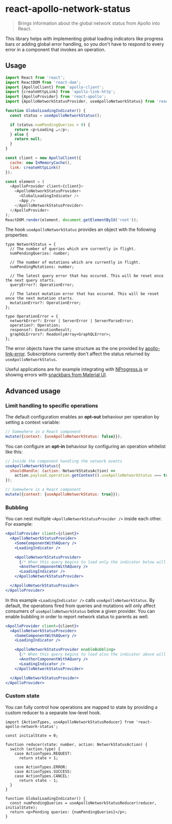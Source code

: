 # react-apollo-network-status

> Brings information about the global network status from Apollo into React.

This library helps with implementing global loading indicators like progress bars or adding global error handling, so you don't have to respond to every error in a component that invokes an operation.

## Usage

```js
import React from 'react';
import ReactDOM from 'react-dom';
import {ApolloClient} from 'apollo-client';
import {createHttpLink} from 'apollo-link-http';
import {ApolloProvider} from 'react-apollo';
import {ApolloNetworkStatusProvider, useApolloNetworkStatus} from 'react-apollo-network-status';

function GlobalLoadingIndicator() {
  const status = useApolloNetworkStatus();

  if (status.numPendingQueries > 0) {
    return <p>Loading …</p>;
  } else {
    return null;
  }
}

const client = new ApolloClient({
  cache: new InMemoryCache(),
  link: createHttpLink()
});

const element = (
  <ApolloProvider client={client}>
    <ApolloNetworkStatusProvider>
      <GlobalLoadingIndicator />
      <App />
    </ApolloNetworkStatusProvider>
  </ApolloProvider>
);
ReactDOM.render(element, document.getElementById('root'));
```

The hook `useApolloNetworkStatus` provides an object with the following properties:

```tsx
type NetworkStatus = {
  // The number of queries which are currently in flight.
  numPendingQueries: number;
  
  // The number of mutations which are currently in flight.
  numPendingMutations: number;

  // The latest query error that has occured. This will be reset once the next query starts.
  queryError?: OperationError;

  // The latest mutation error that has occured. This will be reset once the next mutation starts.
  mutationError?: OperationError;
};

type OperationError = {
  networkError?: Error | ServerError | ServerParseError;
  operation?: Operation;
  response?: ExecutionResult;
  graphQLErrors?: ReadonlyArray<GraphQLError>;
};
```

The error objects have the same structure as the one provided by [apollo-link-error](https://github.com/apollographql/apollo-link/tree/master/packages/apollo-link-error). Subscriptions currently don't affect the status returned by `useApolloNetworkStatus`.


Useful applications are for example integrating with [NProgress.js](http://ricostacruz.com/nprogress/) or showing errors with [snackbars from Material UI](http://www.material-ui.com/#/components/snackbar).

## Advanced usage

### Limit handling to specific operations

The default configuration enables an **opt-out** behaviour per operation by setting a context variable:

```js
// Somewhere in a React component
mutate({context: {useApolloNetworkStatus: false}});
```

You can configure an **opt-in** behaviour by configuring an operation whitelist like this:

```js
// Inside the component handling the network events
useApolloNetworkStatus({
  shouldHandle: (action: NetworkStatusAction) =>
    action.payload.operation.getContext().useApolloNetworkStatus === true
});

// Somewhere in a React component
mutate({context: {useApolloNetworkStatus: true}});
```

### Bubbling

You can nest multiple `<ApolloNetworkStatusProvider />` inside each other. For example:

```jsx
<ApolloProvider client={client}>
  <ApolloNetworkStatusProvider>
    <SomeComponentWithAQuery />
    <LoadingIndicator />

    <ApolloNetworkStatusProvider>
      {/* When this query begins to load only the indicator below will be triggered. */}
      <AnotherComponentWithAQuery />
      <LoadingIndicator />
    </ApolloNetworkStatusProvider>

  </ApolloNetworkStatusProvider>
</ApolloProvider>
```

In this example `<LoadingIndicator />` calls `useApolloNetworkStatus`. By default, the operations fired from queries and mutations will only affect consumers of `useApolloNetworkStatus` below a given provider. You can enable bubbling in order to report network status to parents as well.

```jsx
<ApolloProvider client={client}>
  <ApolloNetworkStatusProvider>
    <SomeComponentWithAQuery />
    <LoadingIndicator />

    <ApolloNetworkStatusProvider enableBubbling>
      {/* When this query begins to load also the indicator above will be triggered. */}
      <AnotherComponentWithAQuery />
      <LoadingIndicator />
    </ApolloNetworkStatusProvider>

  </ApolloNetworkStatusProvider>
</ApolloProvider>
```

### Custom state

You can fully control how operations are mapped to state by providing a custom reducer to a separate low-level hook.

```tsx
import {ActionTypes, useApolloNetworkStatusReducer} from 'react-apollo-network-status';

const initialState = 0;

function reducer(state: number, action: NetworkStatusAction) {
  switch (action.type) {
    case ActionTypes.REQUEST:
      return state + 1;

    case ActionTypes.ERROR:
    case ActionTypes.SUCCESS:
    case ActionTypes.CANCEL:
      return state - 1;
  }
}

function GlobalLoadingIndicator() {
  const numPendingQueries = useApolloNetworkStatusReducer(reducer, initialState);
  return <p>Pending queries: {numPendingQueries}</p>;
}
```
